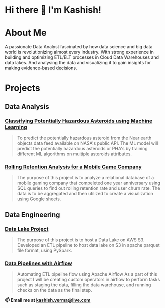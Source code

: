 # **Hi there 👋 I'm Kashish!**

<!--
**kashishverma10/kashishverma10** is a ✨ _special_ ✨ repository because its `README.md` (this file) appears on your GitHub profile.
-->

#  About Me
A passionate Data Analyst fascinated by how data science and big data world is revolutionizing almost every industry. With strong experience in building and optimizing ETL/ELT processes in Cloud Data Warehouses and data lakes. And analysing the data and visualizing it to gain insights for making evidence-based decisions. 

# Projects

## Data Analysis

### [Classifying Potentially Hazardous Asteroids using Machine Learning](https://github.com/kashishverma10/neo_classification)
> To predict the potentially hazardous asteroid from the Near earth objects data feed available on NASA's public 
> API. The ML model will predict the potentially hazardous asteroids or PHA's by training different ML algorithms 
> on multiple asteroids attributes.

### [Rolling Retention Analysis for a Mobile Game Company](https://github.com/kashishverma10/rolling_retention)
> The purpose of this project is to analyze a relational database of a mobile gaming company that compeleted one 
> year anniversary using SQL queries to find out rolling retention rate and user churn rate. The data is to be 
> aggregated and then utilized to create a visualization using Google sheets.


## Data Engineering

### [Data Lake Project](https://github.com/kashishverma10/data-lake-project)
> The purpose of this project is to host a Data Lake on AWS S3.
> Developed an ETL pipeline to host data lake on S3 in apache parquet file format, using PySpark.

### [Data Pipelines with Airflow](https://github.com/kashishverma10/etlwithairflow)
> Automating ETL pipeline flow using Apache Airflow
> As a part of this project I will be creating custom operators in airflow to perform tasks such as staging the 
> data, filling the data warehouse, and running checks on the data as the final step.


**📫 Email me at kashish.verma@live.com**


